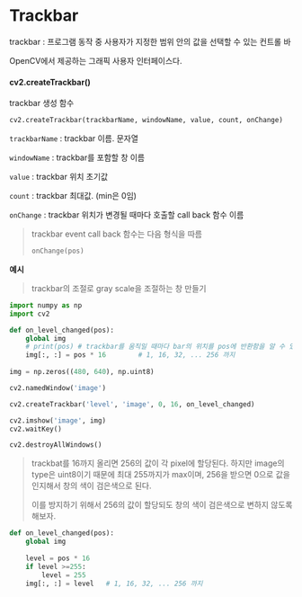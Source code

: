 # Trackbar

trackbar : 프로그램 동작 중 사용자가 지정한 범위 안의 값을 선택할 수 있는 컨트롤 바

OpenCV에서 제공하는 그래픽 사용자 인터페이스다.



#### cv2.createTrackbar()

trackbar 생성 함수

```python
cv2.createTrackbar(trackbarName, windowName, value, count, onChange)
```

`trackbarName` : trackbar 이름. 문자열

`windowName` : trackbar를 포함할 창 이름

`value` : trackbar 위치 초기값

`count` : trackbar 최대값. (min은 0임)

`onChange` : trackbar 위치가 변경될 때마다 호출할 call back 함수 이름

> trackbar event call back 함수는 다음 형식을 따름
>
> ```python
> onChange(pos)
> ```



**예시**

> trackbar의 조절로 gray scale을 조절하는 창 만들기

```python
import numpy as np
import cv2

def on_level_changed(pos):
    global img
    # print(pos) # trackbar를 움직일 때마다 bar의 위치를 pos에 반환함을 알 수 있다.
    img[:, :] = pos * 16		# 1, 16, 32, ... 256 까지 
    
img = np.zeros((480, 640), np.uint8)

cv2.namedWindow('image')

cv2.createTrackbar('level', 'image', 0, 16, on_level_changed)

cv2.imshow('image', img)
cv2.waitKey()

cv2.destroyAllWindows()
```

> trackbat를 16까지 올리면 256의 값이 각 pixel에 할당된다. 하지만 image의 type은 uint8이기 때문에 최대 255까지가 max이며, 256을 받으면 0으로 값을 인지해서 창의 색이 검은색으로 된다.
>
> 이를 방지하기 위해서 256의 값이 할당되도 창의 색이 검은색으로 변하지 않도록 해보자.

```python
def on_level_changed(pos):
    global img
    
   	level = pos * 16
    if level >=255:
        level = 255
    img[:, :] = level	# 1, 16, 32, ... 256 까지 
```

